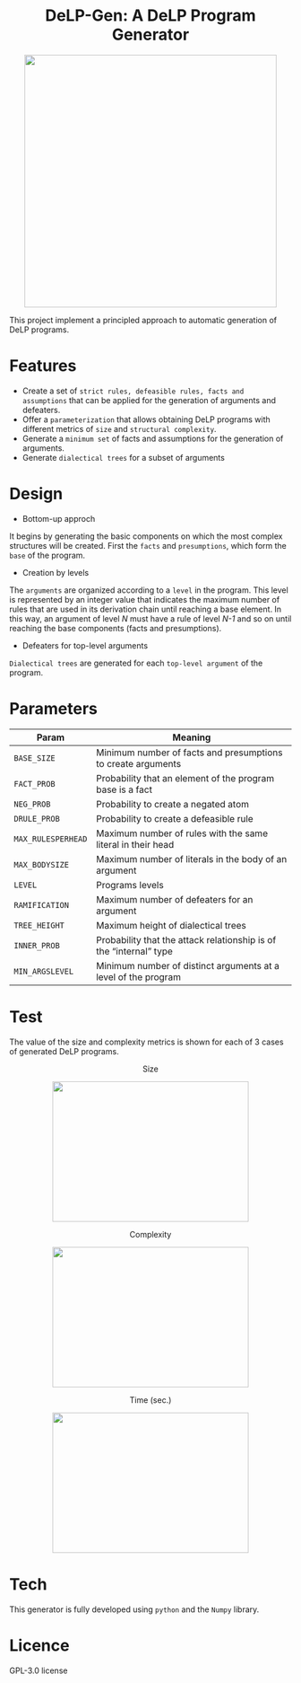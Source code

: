 # <h1 align="center">DeLP-Gen: A DeLP Program Generator</h1>
<p align="center">
    <img width="450" height="450" src="https://github.com/marioa-l/DeLP-Gen/blob/main/background-remove.png?raw=true">
</p>

This project implement a principled approach to automatic generation of DeLP programs.
# Features

- Create a set of `strict rules, defeasible rules, facts and assumptions` that can be applied for the generation of arguments and defeaters.
- Offer a `parameterization` that allows obtaining DeLP programs with different metrics of `size` and `structural complexity`.
- Generate a `minimum set` of facts and assumptions for the generation of arguments.
- Generate `dialectical trees` for a subset of arguments
# Design

- Bottom-up approch

It begins by generating the basic components on which the most complex structures will be created. First the `facts` and `presumptions`, which form the `base` of the program.

- Creation by levels

The `arguments` are organized according to a `level` in the program. This level is represented by an integer value that indicates the maximum number of rules that are used in its derivation chain until reaching a base element. In this way, an argument of level _N_ must have a rule of level _N-1_ and so on until reaching the base components (facts and presumptions).

- Defeaters for top-level arguments

`Dialectical trees` are generated for each `top-level argument` of the program.

# Parameters

| Param | Meaning |
|-------|---------|
| `BASE_SIZE`     | Minimum number of facts and presumptions to create arguments|
| `FACT_PROB`     | Probability that an element of the program base is a fact   |
| `NEG_PROB`      | Probability to create a negated atom                        |
| `DRULE_PROB`    | Probability to create a defeasible rule                     |
| `MAX_RULESPERHEAD` | Maximum number of rules with the same literal in their head |
| `MAX_BODYSIZE`     | Maximum number of literals in the body of an argument       |
| `LEVEL`            | Programs levels                                             |
| `RAMIFICATION`     | Maximum number of defeaters for an argument                 |
| `TREE_HEIGHT`      | Maximum height of dialectical trees                         |
| `INNER_PROB`       | Probability that the attack relationship is of the “internal” type |
| `MIN_ARGSLEVEL`    | Minimum number of distinct arguments at a level of the program |

# Test

The value of the size and complexity metrics is shown for each of 3 cases of generated DeLP programs.

<div align="center">

Size

<img width="350" height="250" src="https://github.com/marioa-l/DeLP-Gen/blob/main/size.jpg?raw=true">

Complexity

<img width="350" height="250" src="https://github.com/marioa-l/DeLP-Gen/blob/main/complexity.jpg?raw=true">

Time (sec.)

<img width="350" height="250" src="https://github.com/marioa-l/DeLP-Gen/blob/main/time.jpg?raw=true">
</div>


# Tech

This generator is fully developed using `python` and the `Numpy` library.

# Licence

GPL-3.0 license